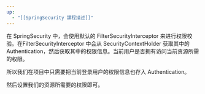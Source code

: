 ```yaml
---
up:
  - "[[SpringSecurity 課程描述]]"
---
```

在 SpringSecurity 中，会使用默认的 FilterSecurityInterceptor 来进行权限校验。在FilterSecurityInterceptor 中会从 SecurityContextHolder 获取其中的 Authentication，然后获取其中的权限信息。当前用户是否拥有访问当前资源所需的权限。

​所以我们在项目中只需要把当前登录用户的权限信息也存入 Authentication。

​然后设置我们的资源所需要的权限即可。